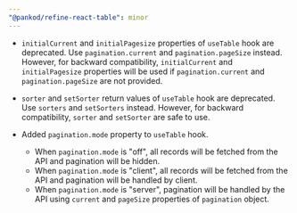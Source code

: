 ```yaml
---
"@pankod/refine-react-table": minor
---
```


-   `initialCurrent` and `initialPagesize` properties of `useTable` hook are deprecated. Use `pagination.current` and `pagination.pageSize` instead. However, for backward compatibility, `initialCurrent` and `initialPagesize` properties will be used if `pagination.current` and `pagination.pageSize` are not provided.

-   `sorter` and `setSorter` return values of `useTable` hook are deprecated. Use `sorters` and `setSorters` instead. However, for backward compatibility, `sorter` and `setSorter` are safe to use.

-   Added `pagination.mode` property to `useTable` hook.

    -   When `pagination.mode` is "off", all records will be fetched from the API and pagination will be hidden.
    -   When `pagination.mode` is "client", all records will be fetched from the API and pagination will be handled by client.
    -   When `pagination.mode` is "server", pagination will be handled by the API using `current` and `pageSize` properties of `pagination` object.

